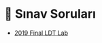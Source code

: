 # 📃 Sınav Soruları

<!--YPackage.YGitbookIntegration-tarafından-otomatik-oluşturulmuştur-->

- [2019 Final LDT Lab](2019%20Final%20LDT%20Lab.pdf)

<!--YPackage.YGitbookIntegration-tarafından-otomatik-oluşturulmuştur-->
